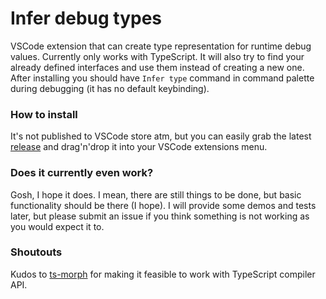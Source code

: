 # Infer debug types

VSCode extension that can create type representation for runtime debug values.
Currently only works with TypeScript.
It will also try to find your already defined interfaces and use them instead of creating a new one.
After installing you should have `Infer type` command in command palette during debugging (it has no default keybinding).

### How to install

It's not published to VSCode store atm, but you can easily grab the latest [release](https://github.com/Heniker/vscode-infer-debug-types/releases) and drag'n'drop it into your VSCode extensions menu.

### Does it currently even work?

Gosh, I hope it does. I mean, there are still things to be done, but basic functionality should be there (I hope). I will provide some demos and tests later, but please submit an issue if you think something is not working as you would expect it to.

### Shoutouts

Kudos to [ts-morph](https://github.com/dsherret/ts-morph) for making it feasible to work with TypeScript compiler API.
